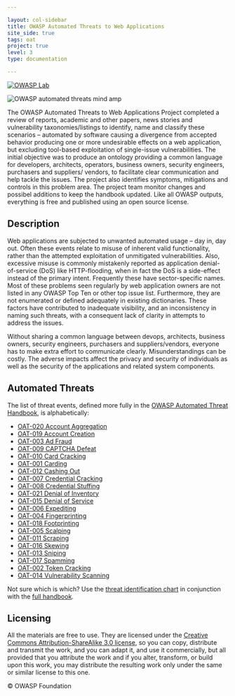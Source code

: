 ```yaml
---

layout: col-sidebar
title: OWASP Automated Threats to Web Applications
site_side: true
tags: oat
project: true
level: 3
type: documentation

---
```


[![OWASP Lab](https://img.shields.io/badge/owasp-lab%20project-yellow.svg)](/projects)

![OWASP automated threats mind amp](assets/images/automated-threats-header.jpg)

The OWASP Automated Threats to Web Applications Project completed a review of reports, academic and other papers, news stories and vulnerability taxonomies/listings to identify, name and classify these scenarios – automated by software causing a divergence from accepted behavior producing one or more undesirable effects on a web application, but excluding tool-based exploitation of single-issue vulnerabilities. The initial objective was to produce an ontology providing a common language for developers, architects, operators, business owners, security engineers, purchasers and suppliers/ vendors, to facilitate clear communication and help tackle the issues. The project also identifies symptoms, mitigations and controls in this problem area. The project team monitor changes and possibel additions to keep the handbook updated. Like all OWASP outputs, everything is free and published using an open source license.

## Description

Web applications are subjected to unwanted automated usage – day in, day out. Often these events relate to misuse of inherent valid functionality, rather than the attempted exploitation of unmitigated vulnerabilities. Also, excessive misuse is commonly mistakenly reported as application denial-of-service (DoS) like HTTP-flooding, when in fact the DoS is a side-effect instead of the primary intent. Frequently these have sector-specific names. Most of these problems seen regularly by web application owners are not listed in any OWASP Top Ten or other top issue list. Furthermore, they are not enumerated or defined adequately in existing dictionaries. These factors have contributed to inadequate visibility, and an inconsistency in naming such threats, with a consequent lack of clarity in attempts to address the issues.

Without sharing a common language between devops, architects, business owners, security engineers, purchasers and suppliers/vendors, everyone has to make extra effort to communicate clearly. Misunderstandings can be costly. The adverse impacts affect the privacy and security of individuals as well as the security of the applications and related system components.

## Automated Threats

The list of threat events, defined more fully in the [OWASP Automated Threat Handbook](https://github.com/OWASP/www-project-automated-threats-to-web-applications/tree/master/assets/files/EN), is alphabetically:

* [OAT-020 Account Aggregation](assets/oats/EN/OAT-020_Account_Aggregation.html)
* [OAT-019 Account Creation](assets/oats/EN/OAT-019_Account_Creation.html)
* [OAT-003 Ad Fraud](assets/oats/EN/OAT-003_Ad_Fraud.html)
* [OAT-009 CAPTCHA Defeat](assets/oats/EN/OAT-009_CAPTCHA_Defeat.html)
* [OAT-010 Card Cracking](assets/oats/EN/OAT-010_Card_Cracking.html)
* [OAT-001 Carding](assets/oats/EN/OAT-001_Carding.html)
* [OAT-012 Cashing Out](assets/oats/EN/OAT-012_Cashing_Out.html)
* [OAT-007 Credential Cracking](assets/oats/EN/OAT-007_Credential_Cracking.html)
* [OAT-008 Credential Stuffing](assets/oats/EN/OAT-008_Credential_Stuffing.html)
* [OAT-021 Denial of Inventory](assets/oats/EN/OAT-021_Denial_of_Inventory.html)
* [OAT-015 Denial of Service](assets/oats/EN/OAT-015_Denial_of_Service.html)
* [OAT-006 Expediting](assets/oats/EN/OAT-006_Expediting.html)
* [OAT-004 Fingerprinting](assets/oats/EN/OAT-004_Fingerprinting.html)
* [OAT-018 Footprinting](assets/oats/EN/OAT-018_Footprinting.html)
* [OAT-005 Scalping](assets/oats/EN/OAT-005_Scalping.html)
* [OAT-011 Scraping](assets/oats/EN/OAT-011_Scraping.html)
* [OAT-016 Skewing](assets/oats/EN/OAT-016_Skewing.html)
* [OAT-013 Sniping](assets/oats/EN/OAT-013_Sniping.html)
* [OAT-017 Spamming](assets/oats/EN/OAT-017_Spamming.html)
* [OAT-002 Token Cracking](assets/oats/EN/OAT-002_Token_Cracking.html)
* [OAT-014 Vulnerability Scanning](assets/oats/EN/OAT-014_Vulnerability_Scanning.html)

Not sure which is which? Use the [threat identification chart](assets/files/oat-ontology-decision-chart.pdf) in conjunction with the [full handbook](https://github.com/OWASP/www-project-automated-threats-to-web-applications/tree/master/assets/files/EN).

## Licensing

All the materials are free to use. They are licensed under the [Creative Commons Attribution-ShareAlike 3.0 license](http://creativecommons.org/licenses/by-sa/3.0/), so you can copy, distribute and transmit the work, and you can adapt it, and use it commercially, but all provided that you attribute the work and if you alter, transform, or build upon this work, you may distribute the resulting work only under the same or similar license to this one.

© OWASP Foundation


